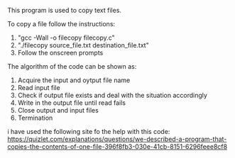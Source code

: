 This program is used to copy text files.

To copy a file follow the instructions:
1. "gcc -Wall -o filecopy filecopy.c"
2. "./filecopy source_file.txt destination_file.txt"
3. Follow the onscreen prompts

The algorithm of the code can be shown as:
1. Acquire the input and oytput file name
2. Read input file
3. Check if output file exists and deal with the situation accordingly
4. Write in the output file until read fails
5. Close output and input files
6. Termination

i have used the following site fo the help with this code:
https://quizlet.com/explanations/questions/we-described-a-program-that-copies-the-contents-of-one-file-396f8fb3-030e-41cb-8151-6296feee8cf8
